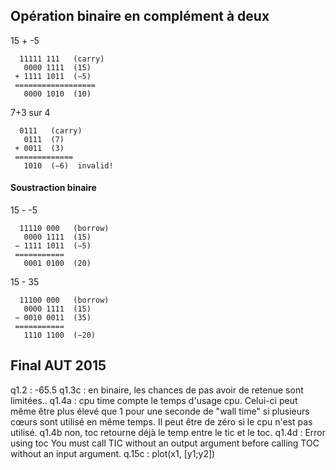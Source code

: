 ## Opération binaire en complément à deux

15 + -5

```
  11111 111   (carry)
   0000 1111  (15)
 + 1111 1011  (−5)
 ==================
   0000 1010  (10)
```

7+3 sur 4

```
  0111   (carry)
   0111  (7)
 + 0011  (3)
 =============
   1010  (−6)  invalid!
```


#### Soustraction binaire

15 - -5

```
  11110 000   (borrow)
   0000 1111  (15)
 − 1111 1011  (−5)
 ===========
   0001 0100  (20)
```

15 - 35

```
  11100 000   (borrow)
   0000 1111  (15)
 − 0010 0011  (35)
 ===========
   1110 1100  (−20)
```

## Final AUT 2015

q1.2 : -65.5
q1.3c : en binaire, les chances de pas avoir de retenue sont limitées..
q1.4a : cpu time compte le temps d'usage cpu. Celui-ci peut même être plus élevé que 1 pour une seconde de "wall time" si plusieurs cœurs sont utilisé en même temps. Il peut être de zéro si le cpu n'est pas utilisé.
q1.4b non, toc retourne déjà le temp entre le tic et le toc.
q1.4d : Error using toc You must call TIC without an output argument before calling TOC without an input argument.
q.15c : plot(x1, [y1;y2])
